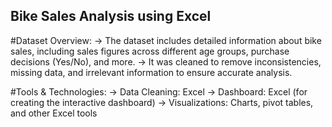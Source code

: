 ## Bike Sales Analysis using Excel

#Dataset Overview:
        -> The dataset includes detailed information about bike sales, including sales figures across different age groups, purchase decisions (Yes/No), and more.
        -> It was cleaned to remove inconsistencies, missing data, and irrelevant information to ensure accurate analysis.
        
#Tools & Technologies:
     -> Data Cleaning: Excel
     -> Dashboard: Excel (for creating the interactive dashboard)
     -> Visualizations: Charts, pivot tables, and other Excel tools
